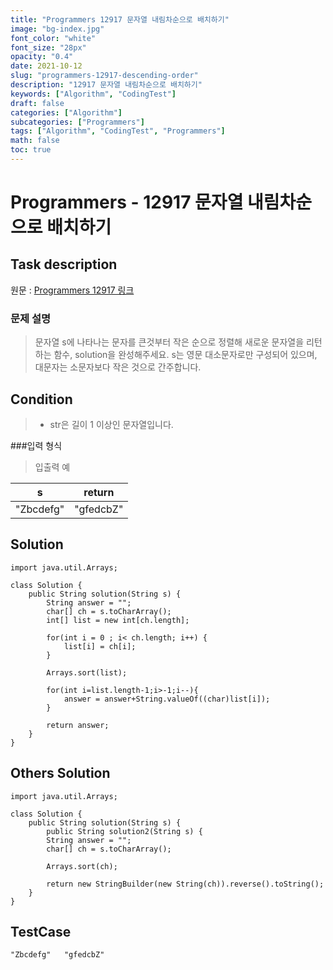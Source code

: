 ```yaml
---
title: "Programmers 12917 문자열 내림차순으로 배치하기"
image: "bg-index.jpg"
font_color: "white"
font_size: "28px"
opacity: "0.4"
date: 2021-10-12
slug: "programmers-12917-descending-order"
description: "12917 문자열 내림차순으로 배치하기"
keywords: ["Algorithm", "CodingTest"]
draft: false
categories: ["Algorithm"]
subcategories: ["Programmers"]
tags: ["Algorithm", "CodingTest", "Programmers"]
math: false
toc: true
---
```


# Programmers - 12917 문자열 내림차순으로 배치하기

## Task description

원문 : <a href="https://programmers.co.kr/learn/courses/30/lessons/12917">Programmers 12917 링크</a>

### 문제 설명

> 문자열 s에 나타나는 문자를 큰것부터 작은 순으로 정렬해 새로운 문자열을 리턴하는 함수, solution을 완성해주세요.
s는 영문 대소문자로만 구성되어 있으며, 대문자는 소문자보다 작은 것으로 간주합니다.



## Condition
>- str은 길이 1 이상인 문자열입니다.

###입력 형식
>입출력 예

s	| return
-----|------
"Zbcdefg"	| "gfedcbZ"

## Solution 

```
import java.util.Arrays;

class Solution {
    public String solution(String s) {
        String answer = "";
        char[] ch = s.toCharArray();
        int[] list = new int[ch.length];
        		
	    for(int i = 0 ; i< ch.length; i++) {
	    	list[i] = ch[i];
	    }
	    
	    Arrays.sort(list);
	    
	    for(int i=list.length-1;i>-1;i--){
	    	answer = answer+String.valueOf((char)list[i]);
        }
	    
        return answer;
    }
}

```



## Others Solution 
```
import java.util.Arrays;

class Solution {
    public String solution(String s) {
        public String solution2(String s) {
        String answer = "";
        char[] ch = s.toCharArray();
	    
	    Arrays.sort(ch);
	    
        return new StringBuilder(new String(ch)).reverse().toString();
    }
}

```

## TestCase
```
"Zbcdefg"	"gfedcbZ"

```

